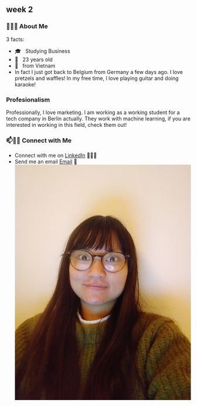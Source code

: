 ## week 2

### 👨🏻‍💻 About Me

3 facts:
- 🎓 &nbsp; Studying Business
- 🌱 &nbsp; 23 years old
- 🚀 &nbsp; from Vietnam 
- In fact I just got back to Belgium from Germany a few days ago. I love pretzels and waffles! In my free time, I love playing guitar and doing karaoke!
### Profesionalism
Professionally, I love marketing. I am working as a working student for a tech company in Berlin actually. They work with machine learning, if you are interested in working in this field, check them out!

### 📫🤝🏻 Connect with Me

- Connect with me on [LinkedIn](https://www.linkedin.com/in/thanhhadoan/) 👨🏻‍💻
- Send me an email [Email](mailto:ha.doan149@gmail.com) 💌
![A picture of me](assets\hadoanpic.jpg)